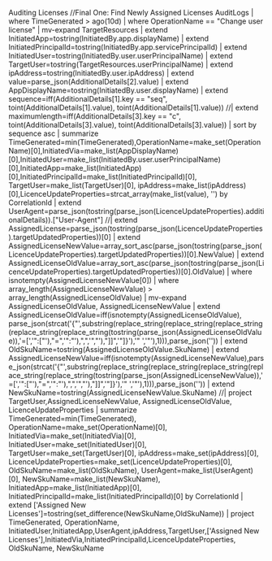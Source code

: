 Auditing Licenses
//Final One: Find Newly Assigned Licenses
AuditLogs
| where TimeGenerated > ago(10d)
| where OperationName == "Change user license"
| mv-expand TargetResources
| extend InitiatedApp=tostring(InitiatedBy.app.displayName)
| extend InitiatedPrincipalId=tostring(InitiatedBy.app.servicePrincipalId)
| extend InitiatedUser=tostring(InitiatedBy.user.userPrincipalName)
| extend TargetUser=tostring(TargetResources.userPrincipalName)
| extend ipAddress=tostring(InitiatedBy.user.ipAddress)
| extend value=parse_json(AdditionalDetails[2].value)
| extend AppDisplayName=tostring(InitiatedBy.user.displayName)
| extend sequence=iff(AdditionalDetails[1].key == "seq", toint(AdditionalDetails[1].value), toint(AdditionalDetails[1].value))
//| extend maximumlength=iff(AdditionalDetails[3].key == "c", toint(AdditionalDetails[3].value), toint(AdditionalDetails[3].value))
| sort by sequence asc 
| summarize TimeGenerated=min(TimeGenerated),OperationName=make_set(OperationName)[0],InitiatedVia=make_list(AppDisplayName)[0],InitiatedUser=make_list(InitiatedBy.user.userPrincipalName)[0],InitiatedApp=make_list(InitiatedApp)[0],InitiatedPrincipalId=make_list(InitiatedPrincipalId)[0], TargetUser=make_list(TargetUser)[0], ipAddress=make_list(ipAddress)[0],LicenceUpdateProperties=strcat_array(make_list(value), '') by CorrelationId
| extend UserAgent=parse_json(tostring(parse_json(LicenceUpdateProperties).additionalDetails)).["User-Agent"]
//| extend AssignedLicense=parse_json(tostring(parse_json(LicenceUpdateProperties).targetUpdatedProperties))[0]
| extend AssignedLicenseNewValue=array_sort_asc(parse_json(tostring(parse_json(LicenceUpdateProperties).targetUpdatedProperties))[0].NewValue)
| extend AssignedLicenseOldValue=array_sort_asc(parse_json(tostring(parse_json(LicenceUpdateProperties).targetUpdatedProperties))[0].OldValue)
| where isnotempty(AssignedLicenseNewValue[0])
| where array_length(AssignedLicenseNewValue) > array_length(AssignedLicenseOldValue)
| mv-expand AssignedLicenseOldValue, AssignedLicenseNewValue
| extend AssignedLicenseOldValue=iff(isnotempty(AssignedLicenseOldValue), parse_json(strcat('{"',substring(replace_string(replace_string(replace_string(replace_string(replace_string(tostring(parse_json(AssignedLicenseOldValue)),'=[','":["'),"=",'":"'),",",'","'),"]]",'"]}'),'" ','"'),1))),parse_json(''))
| extend OldSkuName=tostring(AssignedLicenseOldValue.SkuName)
| extend AssignedLicenseNewValue=iff(isnotempty(AssignedLicenseNewValue),parse_json(strcat('{"',substring(replace_string(replace_string(replace_string(replace_string(replace_string(tostring(parse_json(AssignedLicenseNewValue)),'=[','":["'),"=",'":"'),",",'","'),"]]",'"]}'),'" ','"'),1))),parse_json(''))
| extend NewSkuName=tostring(AssignedLicenseNewValue.SkuName)
//| project TargetUser,AssignedLicenseNewValue, AssignedLicenseOldValue, LicenceUpdateProperties
| summarize 
TimeGenerated=min(TimeGenerated),
OperationName=make_set(OperationName)[0],
InitiatedVia=make_set(InitiatedVia)[0],
InitiatedUser=make_set(InitiatedUser)[0], 
TargetUser=make_set(TargetUser)[0], 
ipAddress=make_set(ipAddress)[0],
LicenceUpdateProperties=make_set(LicenceUpdateProperties)[0],
OldSkuName=make_list(OldSkuName),
UserAgent=make_list(UserAgent)[0],
NewSkuName=make_list(NewSkuName),
InitiatedApp=make_list(InitiatedApp)[0],
InitiatedPrincipalId=make_list(InitiatedPrincipalId)[0] 
by CorrelationId
| extend ['Assigned New Licenses']=tostring(set_difference(NewSkuName,OldSkuName))
| project TimeGenerated, OperationName, InitiatedUser,InitiatedApp,UserAgent,ipAddress,TargetUser,['Assigned New Licenses'],InitiatedVia,InitiatedPrincipalId,LicenceUpdateProperties, OldSkuName, NewSkuName
